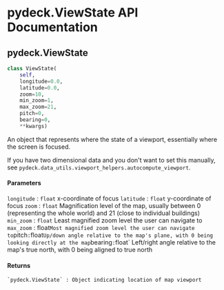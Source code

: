 pydeck.ViewState API Documentation
=======

## pydeck.ViewState

```python
class ViewState(
    self,
    longitude=0.0,
    latitude=0.0,
    zoom=10,
    min_zoom=1,
    max_zoom=21,
    pitch=0,
    bearing=0,
    **kwargs)
```

An object that represents where the state of a viewport, essentially where the screen is focused.

If you have two dimensional data and you don't want to set this manually, see `pydeck.data_utils.viewport_helpers.autocompute_viewport`.

#### Parameters

`longitude` : `float`
    x-coordinate of focus
`latitude` : `float`
    y-coordinate of focus
`zoom` : `float`
    Magnification level of the map, usually between 0 (representing the whole world) and 21 (close to individual buildings)
`min_zoom` : `float`
    Least magnified zoom level the user can navigate to
`max_zoom` : float`
    Most magnified zoom level the user can navigate to
`pitch` : `float`
    Up/down angle relative to the map's plane, with 0 being looking directly at the map
`bearing` : `float`
    Left/right angle relative to the map's true north, with 0 being aligned to true north


#### Returns
    `pydeck.ViewState` : Object indicating location of map viewport
